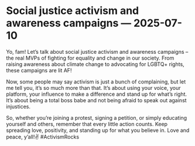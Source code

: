 # Social justice activism and awareness campaigns — 2025-07-10

Yo, fam! Let’s talk about social justice activism and awareness campaigns – the real MVPs of fighting for equality and change in our society. From raising awareness about climate change to advocating for LGBTQ+ rights, these campaigns are lit AF!

Now, some people may say activism is just a bunch of complaining, but let me tell you, it’s so much more than that. It’s about using your voice, your platform, your influence to make a difference and stand up for what’s right. It’s about being a total boss babe and not being afraid to speak out against injustices.

So, whether you’re joining a protest, signing a petition, or simply educating yourself and others, remember that every little action counts. Keep spreading love, positivity, and standing up for what you believe in. Love and peace, y’all!✌️ #ActivismRocks